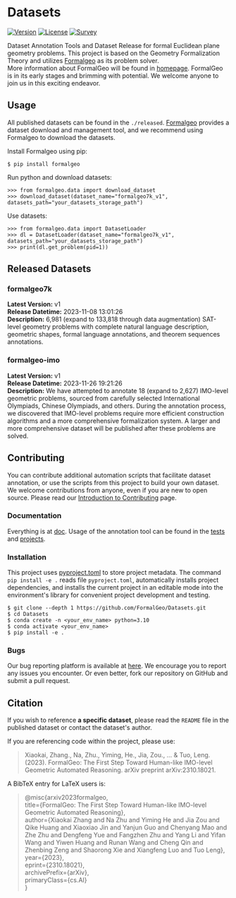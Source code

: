 # Datasets

[![Version](https://img.shields.io/badge/Version-0.0.1-brightgreen)](https://github.com/FormalGeo/Datasets)
[![License](https://img.shields.io/badge/License-MIT-green)](https://opensource.org/licenses/MIT)
[![Survey](https://img.shields.io/badge/Survey-FormalGeo-blue)](https://github.com/FormalGeo/FormalGeo)

Dataset Annotation Tools and Dataset Release for formal Euclidean plane geometry problems. This project is based on
the Geometry Formalization Theory and utilizes [Formalgeo](https://github.com/FormalGeo/FormalGeo) as its problem solver.  
More information about FormalGeo will be found in [homepage](https://formalgeo.github.io/). FormalGeo is in its early
stages and brimming with potential. We welcome anyone to join us in this exciting endeavor.

## Usage

All published datasets can be found in the `./released`. [Formalgeo](https://github.com/FormalGeo/FormalGeo) provides a
dataset download and management tool, and we recommend using Formalgeo to download the datasets.

Install Formalgeo using pip:

    $ pip install formalgeo

Run python and download datasets:

    >>> from formalgeo.data import download_dataset
    >>> download_dataset(dataset_name="formalgeo7k_v1", datasets_path="your_datasets_storage_path")

Use datasets:

    >>> from formalgeo.data import DatasetLoader
    >>> dl = DatasetLoader(dataset_name="formalgeo7k_v1", datasets_path="your_datasets_storage_path")
    >>> print(dl.get_problem(pid=1))

## Released Datasets

### formalgeo7k

**Latest Version:** v1  
**Release Datetime:** 2023-11-08 13:01:26  
**Description:** 6,981 (expand to 133,818 through data augmentation) SAT-level geometry problems with complete natural
language description, geometric shapes, formal language annotations, and theorem sequences annotations.

### formalgeo-imo

**Latest Version:** v1  
**Release Datetime:** 2023-11-26 19:21:26  
**Description:** We have attempted to annotate 18 (expand to 2,627) IMO-level geometric problems, sourced from carefully
selected International Olympiads, Chinese Olympiads, and others. During the annotation process, we discovered that
IMO-level problems require more efficient construction algorithms and a more comprehensive formalization system. A
larger and more comprehensive dataset will be published after these problems are solved.

## Contributing

You can contribute additional automation scripts that facilitate dataset annotation, or use the scripts from this
project to build your own dataset.  
We welcome contributions from anyone, even if you are new to open source. Please read
our [Introduction to Contributing](./doc/contributing.md) page.

### Documentation

Everything is at [doc](./doc/doc.md). Usage of the annotation tool can be found in the [tests](./tests)
and [projects](./projects).

### Installation

This project uses [pyproject.toml](https://packaging.python.org/en/latest/specifications/declaring-project-metadata) to
store project metadata. The command `pip install -e .` reads file `pyproject.toml`, automatically installs project
dependencies, and installs the current project in an editable mode into the environment's library for convenient
project development and testing.

    $ git clone --depth 1 https://github.com/FormalGeo/Datasets.git
    $ cd Datasets
    $ conda create -n <your_env_name> python=3.10
    $ conda activate <your_env_name>
    $ pip install -e .

### Bugs

Our bug reporting platform is available at [here](https://github.com/FormalGeo/Datasets/issues). We encourage
you to report any issues you encounter. Or even better, fork our repository on GitHub and submit a pull request.

## Citation

If you wish to reference **a specific dataset**, please read the `README` file in the published dataset or contact the
dataset's author.  

If you are referencing code within the project, please use:
> Xiaokai, Zhang., Na, Zhu., Yiming, He., Jia, Zou., ... & Tuo, Leng. (2023). FormalGeo: The First Step Toward
> Human-like IMO-level Geometric Automated Reasoning. arXiv preprint arXiv:2310.18021.

A BibTeX entry for LaTeX users is:
> @misc{arxiv2023formalgeo,  
> title={FormalGeo: The First Step Toward Human-like IMO-level Geometric Automated Reasoning},  
> author={Xiaokai Zhang and Na Zhu and Yiming He and Jia Zou and Qike Huang and Xiaoxiao Jin and Yanjun Guo and Chenyang
> Mao and Zhe Zhu and Dengfeng Yue and Fangzhen Zhu and Yang Li and Yifan Wang and Yiwen Huang and Runan Wang and Cheng
> Qin and Zhenbing Zeng and Shaorong Xie and Xiangfeng Luo and Tuo Leng},  
> year={2023},  
> eprint={2310.18021},  
> archivePrefix={arXiv},  
> primaryClass={cs.AI}  
> }
